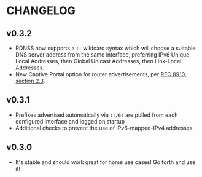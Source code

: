 # CHANGELOG

## v0.3.2

- RDNSS now supports a `::` wildcard syntax which will choose a suitable DNS
  server address from the same interface, preferring IPv6 Unique Local
  Addresses, then Global Unicast Addresses, then Link-Local Addresses.
- New Captive Portal option for router advertisements, per [RFC 8910, section
  2.3](https://www.rfc-editor.org/rfc/rfc8910.html#name-the-captive-portal-ipv6-ra-).

## v0.3.1

- Prefixes advertised automatically via `::/64` are pulled from each configured
  interface and logged on startup
- Additional checks to prevent the use of IPv6-mapped-IPv4 addresses

## v0.3.0

- It's stable and should work great for home use cases! Go forth and use it!
